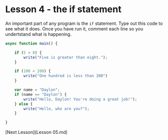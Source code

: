# Lesson 4 - the if statement

An important part of any program is the `if` statement. Type out this code to see what it does. Once you have run it, comment each line so you undertstand what is happening.

```javascript
async function main() {

    if (5 > 8) {
        write("Five is greater than eight.");
    }

    if (100 < 200) {
        write("One hundred is less than 200")
    }

    var name = "Daylon";
    if (name == "Daylon") {
        write("Hello, Daylon! You're doing a great job!");
    } else {
        write("Hello, who are you?");
    }

}
```

[Next Lesson](Lesson 05.md)
